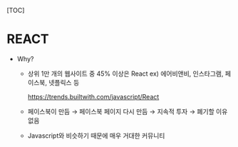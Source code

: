 [TOC]

# REACT

- Why?

  - 상위 1만 개의 웹사이트 중 45% 이상은 React	ex) 에어비앤비, 인스타그램, 페이스북, 넷플릭스 등

    https://trends.builtwith.com/javascript/React

  - 페이스북이 만듬 → 페이스북 페이지 다시 만듬 → 지속적 투자 → 폐기할 이유 없음

  - Javascript와 비슷하기 때문에 매우 거대한 커뮤니티